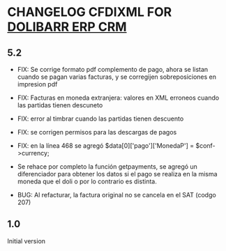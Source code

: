# CHANGELOG CFDIXML FOR [DOLIBARR ERP CRM](https://www.dolibarr.org)

## 5.2
- FIX: Se corrige formato pdf complemento de pago, ahora se listan cuando se pagan varias facturas, y se corregijen sobreposiciones en impresion pdf
- FIX: Facturas en moneda extranjera: valores en XML erroneos cuando las partidas tienen descuneto 
- FIX: error al timbrar cuando las partidas tienen descuento
- FIX: se corrigen permisos para las descargas de pagos
- FIX: en la línea 468 se agregó $data[0]['pago']['MonedaP'] = $conf->currency;
- Se rehace por completo la función getpayments, se agregó un diferenciador para obtener los datos si el pago se realiza en la misma moneda que el doli o por lo contrario es distinta.

- BUG: Al refacturar, la factura original no se cancela en el SAT (codgo 207)

## 1.0

Initial version
